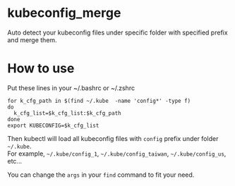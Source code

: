 # kubeconfig_merge
Auto detect your kubeconfig files under specific folder with specified prefix and merge them.


# How to use
Put these lines in your ~/.bashrc or ~/.zshrc

    for k_cfg_path in $(find ~/.kube  -name 'config*' -type f)
    do
      k_cfg_list=$k_cfg_list:$k_cfg_path
    done
    export KUBECONFIG=$k_cfg_list

Then kubectl will load all kubeconfig files with `config` prefix under folder `~/.kube`.
<br>For example, `~/.kube/config_1`, `~/.kube/config_taiwan`, `~/.kube/config_us`, etc... 


You can change the `args` in your `find` command to fit your need.
